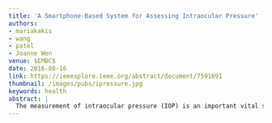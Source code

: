 ```yaml
---
title: 'A Smartphone-Based System for Assessing Intraocular Pressure'
authors:
- mariakakis
- wang
- patel
- Joanne Wen
venue: $EMBC$
date: 2016-08-16
link: https://ieeexplore.ieee.org/abstract/document/7591691
thumbnail: /images/pubs/ipressure.jpg
keywords: health
abstract: |
  The measurement of intraocular pressure (IOP) is an important vital sign for the eye, particularly for the diagnosis of glaucoma. Procedures for measuring IOP have been used by eye care professionals for over 100 years, but those without access to such professionals often go undiagnosed. We present a smartphone-based system that can be operated by minimally trained users to measure IOP. The system emulates fixed-force tonometry using a low-cost mechanical attachment to the smartphone. Video is captured through the attachment and then processed in real-time to provide an absolute estimate of the patient's intraocular pressure. Our preliminary assessment with two ex vivo porcine eyes demonstrates that the system follows a baseline physical model with correlations of 0.89 and 0.88.
---
```

